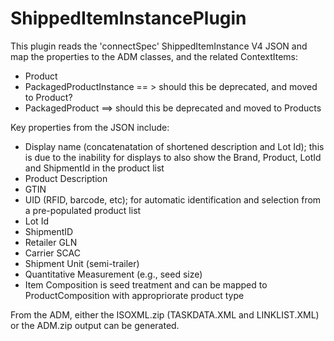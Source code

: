 # ShippedItemInstancePlugin
This plugin reads the 'connectSpec' ShippedItemInstance V4 JSON and map the properties to the ADM classes, and the related ContextItems:
- Product
- PackagedProductInstance == > should this be deprecated, and moved to Product?
- PackagedProduct ==> should this be deprecated and moved to Products

Key properties from the JSON include:
- Display name (concatenatation of shortened description and Lot Id); this is due to the inability for displays to also show the Brand, Product, LotId and ShipmentId in the product list
- Product Description
- GTIN
- UID (RFID, barcode, etc); for automatic identification and selection from a pre-populated product list
- Lot Id
- ShipmentID
- Retailer GLN
- Carrier SCAC
- Shipment Unit (semi-trailer)
- Quantitative Measurement (e.g., seed size)
- Item Composition is seed treatment and can be mapped to ProductComposition with appropriorate product type

From the ADM, either the ISOXML.zip (TASKDATA.XML and LINKLIST.XML) or the ADM.zip output can be generated.

